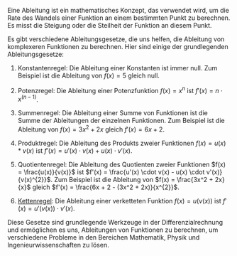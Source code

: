 Eine Ableitung ist ein mathematisches Konzept, das verwendet wird, um die Rate des Wandels einer Funktion an einem bestimmten Punkt zu berechnen. Es misst die Steigung oder die Steilheit der Funktion an diesem Punkt.

Es gibt verschiedene Ableitungsgesetze, die uns helfen, die Ableitung von komplexeren Funktionen zu berechnen. Hier sind einige der grundlegenden Ableitungsgesetze:

1. Konstantenregel: Die Ableitung einer Konstanten ist immer null. Zum Beispiel ist die Ableitung von $f(x) = 5$ gleich null.

2. Potenzregel: Die Ableitung einer Potenzfunktion $f(x) = x^n$ ist $f'(x) = n \cdot x^{(n-1)}$.

4. Summenregel: Die Ableitung einer Summe von Funktionen ist die Summe der Ableitungen der einzelnen Funktionen. Zum Beispiel ist die Ableitung von $f(x) = 3x^2 + 2x$ gleich $f'(x) = 6x + 2$.

5. Produktregel: Die Ableitung des Produkts zweier Funktionen $f(x) = u(x) * v(x)$ ist $f'(x) = u'(x) \cdot v(x) + u(x) \cdot v'(x)$. 

6. Quotientenregel: Die Ableitung des Quotienten zweier Funktionen $f(x) = \frac{u(x)}{v(x)}$ ist $f'(x) = \frac{u'(x) \cdot v(x) - u(x) \cdot v'(x)}{v(x)^{2}}$. Zum Beispiel ist die Ableitung von $f(x) = \frac{3x^2 + 2x}{x}$ gleich $f'(x) = \frac{6x + 2 - (3x^2 + 2x)}{x^{2}}$.

7. [Kettenregel](./Kettenregel.md): Die Ableitung einer verketteten Funktion $f(x) = u(v(x))$ ist $f'(x) = u'(v(x)) \cdot v'(x)$.

Diese Gesetze sind grundlegende Werkzeuge in der Differenzialrechnung und ermöglichen es uns, Ableitungen von Funktionen zu berechnen, um verschiedene Probleme in den Bereichen Mathematik, Physik und Ingenieurwissenschaften zu lösen.